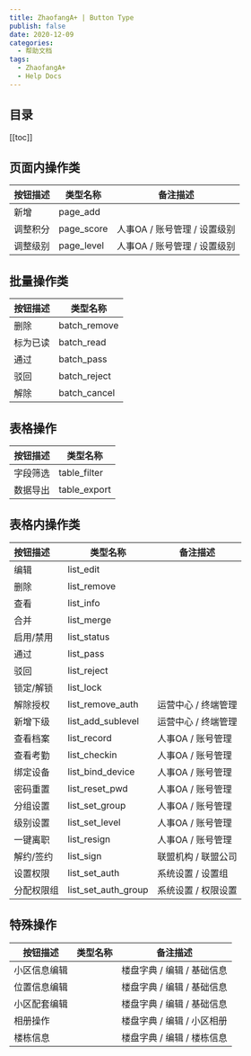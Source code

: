 ```yaml
---
title: ZhaofangA+ | Button Type
publish: false
date: 2020-12-09
categories:
  - 帮助文档
tags:
  - ZhaofangA+
  - Help Docs
---
```


## 目录

[[toc]]

## 页面内操作类

| 按钮描述 | 类型名称   | 备注描述                     |
| -------- | ---------- | ---------------------------- |
| 新增     | page_add   |                              |
| 调整积分 | page_score | 人事OA / 账号管理 / 设置级别 |
| 调整级别 | page_level | 人事OA / 账号管理 / 设置级别 |



## 批量操作类

| 按钮描述 | 类型名称     |
| -------- | ------------ |
| 删除     | batch_remove |
| 标为已读 | batch_read   |
| 通过     | batch_pass   |
| 驳回     | batch_reject |
| 解除     | batch_cancel |



## 表格操作

| 按钮描述 | 类型名称     |
| -------- | ------------ |
| 字段筛选 | table_filter |
| 数据导出 | table_export |




## 表格内操作类

| 按钮描述   | 类型名称            | 备注描述            |
| :--------- | ------------------- | ------------------- |
| 编辑       | list_edit           |                     |
| 删除       | list_remove         |                     |
| 查看       | list_info           |                     |
| 合并       | list_merge          |                     |
| 启用/禁用  | list_status         |                     |
| 通过       | list_pass           |                     |
| 驳回       | list_reject         |                     |
| 锁定/解锁  | list_lock           |                     |
| 解除授权   | list_remove_auth    | 运营中心 / 终端管理 |
| 新增下级   | list_add_sublevel   | 运营中心 / 终端管理 |
| 查看档案   | list_record         | 人事OA / 账号管理   |
| 查看考勤   | list_checkin        | 人事OA / 账号管理   |
| 绑定设备   | list_bind_device    | 人事OA / 账号管理   |
| 密码重置   | list_reset_pwd      | 人事OA / 账号管理   |
| 分组设置   | list_set_group      | 人事OA / 账号管理   |
| 级别设置   | list_set_level      | 人事OA / 账号管理   |
| 一键离职   | list_resign         | 人事OA / 账号管理   |
| 解约/签约  | list_sign           | 联盟机构 / 联盟公司 |
| 设置权限   | list_set_auth       | 系统设置 / 设置组   |
| 分配权限组 | list_set_auth_group | 系统设置 / 权限设置 |



## 特殊操作

| 按钮描述     | 类型名称 | 备注描述                   |
| ------------ | -------- | -------------------------- |
| 小区信息编辑 |          | 楼盘字典 / 编辑 / 基础信息 |
| 位置信息编辑 |          | 楼盘字典 / 编辑 / 基础信息 |
| 小区配套编辑 |          | 楼盘字典 / 编辑 / 基础信息 |
| 相册操作     |          | 楼盘字典 / 编辑 / 小区相册 |
| 楼栋信息     |          | 楼盘字典 / 编辑 / 楼栋信息 |


